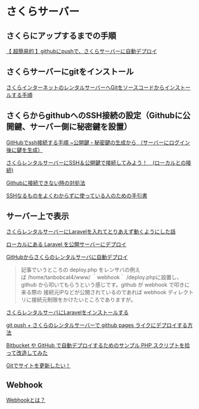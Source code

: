 # さくらサーバー

## さくらにアップするまでの手順

[【 超簡易的 】githubにpushで、さくらサーバーに自動デプロイ](https://qiita.com/prex-uchida/items/f8bc05eb91b944b6214e) 

## さくらサーバーにgitをインストール

[さくらインターネットのレンタルサーバーへGitをソースコードからインストールする手順](https://itlogs.net/sakura-internet-git-install/) 

## さくらからgithubへのSSH接続の設定（Githubに公開鍵、サーバー側に秘密鍵を設置）

[GitHubでssh接続する手順 ~公開鍵・秘密鍵の生成から （サーバーにログイン後に鍵を生成）](https://qiita.com/shizuma/items/2b2f873a0034839e47ce) 

[さくらレンタルサーバーにSSH＆公開鍵で接続してみよう！　(ローカルとの接続)](http://vdeep.net/sakura-ssh) 

[Githubに接続できない時の対処法](https://qiita.com/nyanchu/items/32d65c4c36315b876d38) 

[SSHなるものをよくわからずに使っている人のための手引書](https://qiita.com/kenju/items/b09199c4b3e7203a2867) 


## サーバー上で表示

[さくらレンタルサーバーにLaravelを入れてとりあえず動くようにした話](https://qiita.com/tosite0345/items/aa3ba6fa4387c4c649a8) 

[ローカルにある Laravel を公開サーバーにデプロイ](https://laraweb.net/environment/3192/) 

[GitHubからさくらのレンタルサーバに自動デプロイ](https://qiita.com/su_/items/ef40b9d9f7fdc99e3b16) 

> 記事でいうところの deploy.php をレンサバの例えば /home/tanbobcat4/www/ ｀webhook｀ /deploy.phpに設置し、github から叩いてもらうという感じです。github が webhook で叩きに来る際の 接続元IPなどが公開されているのであれば webhook ディレクトリに接続元制限をかけたいところでありますが。

[さくらレンタルサーバにLaravelをインストールする](https://laraweb.net/environment/674/) 

[git push + さくらのレンタルサーバーで github pages ライクにデプロイする方法](http://d.hatena.ne.jp/punitan/20110709/1310192132) 

[Bitbucket や GitHub で自動デプロイするためのサンプル PHP スクリプトを拾って改造してみた](http://ja.katzueno.com/2015/01/3390/) 

[Gitでサイトを更新したい！](https://qiita.com/dojineko/items/b11d279d1ff8cfacf3dc) 

## Webhook

[Webhookとは？](https://qiita.com/soarflat/items/ed970f6dc59b2ab76169)
